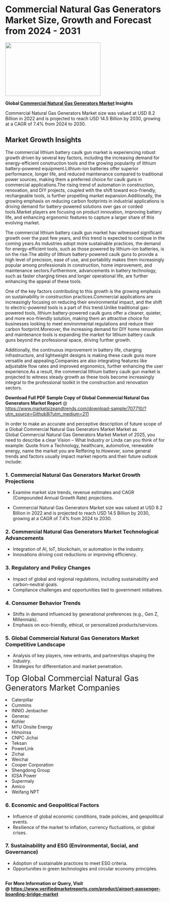 <H1>Commercial Natural Gas Generators Market Size, Growth and Forecast from 2024 - 2031</H1><img class="aligncenter size-medium wp-image-584254" src="https://thirdeyenews.in/wp-content/uploads/2024/09/Global-Market-Research-300x168.jpeg" alt="" width="300" height="168" /><p><strong>Global&nbsp;<a href="https://www.marketsizeandtrends.com/download-sample/707710/?utm_source=Github8j?utm_medium=211">Commercial Natural Gas Generators Market</a> Insights</strong></p><p>Commercial Natural Gas Generators Market size was valued at USD 8.2 Billion in 2022 and is projected to reach USD 14.5 Billion by 2030, growing at a CAGR of 7.4% from 2024 to 2030.</p><p><h2>Market Growth Insights</h2> <p>The commercial lithium battery caulk gun market is experiencing robust growth driven by several key factors, including the increasing demand for energy-efficient construction tools and the growing popularity of lithium battery-powered equipment.Lithium-ion batteries offer superior performance, longer life, and reduced maintenance compared to traditional power sources, making them a preferred choice for caulk guns in commercial applications.The rising trend of automation in construction, renovation, and DIY projects, coupled with the shift toward eco-friendly, rechargeable tools, is further propelling market expansion.Additionally, the growing emphasis on reducing carbon footprints in industrial applications is driving demand for battery-powered solutions over gas or corded tools.Market players are focusing on product innovation, improving battery life, and enhancing ergonomic features to capture a larger share of this evolving market.</p> <p>The commercial lithium battery caulk gun market has witnessed significant growth over the past few years, and this trend is expected to continue in the coming years.As industries adopt more sustainable practices, the demand for energy-efficient tools, such as those powered by lithium-ion batteries, is on the rise.The ability of lithium battery-powered caulk guns to provide a high level of precision, ease of use, and portability makes them increasingly popular among professionals in construction, home improvement, and maintenance sectors.Furthermore, advancements in battery technology, such as faster charging times and longer operational life, are further enhancing the appeal of these tools.</p> <p>One of the key factors contributing to this growth is the growing emphasis on sustainability in construction practices.Commercial applications are increasingly focusing on reducing their environmental impact, and the shift to electric-powered tools is a part of this trend.Unlike traditional gas-powered tools, lithium battery-powered caulk guns offer a cleaner, quieter, and more eco-friendly solution, making them an attractive choice for businesses looking to meet environmental regulations and reduce their carbon footprint.Moreover, the increasing demand for DIY home renovation and maintenance tools is expanding the market for lithium battery caulk guns beyond the professional space, driving further growth.</p> <p>Additionally, the continuous improvement in battery life, charging infrastructure, and lightweight designs is making these caulk guns more versatile and appealing.Companies are also integrating features like adjustable flow rates and improved ergonomics, further enhancing the user experience.As a result, the commercial lithium battery caulk gun market is projected to witness steady growth as these tools become increasingly integral to the professional toolkit in the construction and renovation sectors.</p> <p><span class=""><strong>Download Full PDF Sample Copy of Global Commercial Natural Gas Generators Market Report</strong> @ <a href="https://www.marketsizeandtrends.com/download-sample/707710/?utm_source=Github8j?utm_medium=211" target="_blank">https://www.marketsizeandtrends.com/download-sample/707710/?utm_source=Github8j?utm_medium=211</a></span></p><p>In order to make an accurate and perceptive description of future scope of a Global&nbsp;Commercial Natural Gas Generators Market Market as Global&nbsp;Commercial Natural Gas Generators Market Market of 2025, you need to describe a clear Vision &ndash; What Industry or Linda can you think of for example: Quote from a Technology, healthcare, automotive, renewable energy, name the market you are Reffering to.However, some general trends and factors usually impact market reports and their future outlook include:</p><h3>1.&nbsp;<strong>Commercial Natural Gas Generators Market Growth Projections</strong></h3><ul><li>Examine market size trends, revenue estimates and CAGR (Compounded Annual Growth Rate) projections.</li><li><p>Commercial Natural Gas Generators Market size was valued at USD 8.2 Billion in 2022 and is projected to reach USD 14.5 Billion by 2030, growing at a CAGR of 7.4% from 2024 to 2030.</p></li></ul><h3>2.&nbsp;<strong>Commercial Natural Gas Generators Market Technological Advancements</strong></h3><ul><li>Integration of AI, IoT, blockchain, or automation in the industry.</li><li>Innovations driving cost reductions or improving efficiency.</li></ul><h3>3.&nbsp;<strong>Regulatory and Policy Changes</strong></h3><ul><li>Impact of global and regional regulations, including sustainability and carbon-neutral goals.</li><li>Compliance challenges and opportunities tied to government initiatives.</li></ul><h3>4.&nbsp;<strong>Consumer Behavior Trends</strong></h3><ul><li>Shifts in demand influenced by generational preferences (e.g., Gen Z, Millennials).</li><li>Emphasis on eco-friendly, ethical, or personalized products/services.</li></ul><h3>5.&nbsp;<strong>Global Commercial Natural Gas Generators Market Competitive Landscape</strong></h3><ul><li>Analysis of key players, new entrants, and partnerships shaping the industry.</li><li>Strategies for differentiation and market penetration.</li></ul><p data-pm-slice="1 1 []"><span style="color: inherit; font-family: inherit; font-size: 25px;">Top Global Commercial Natural Gas Generators Market Companies</span></p><div class="" data-test-id=""><p><li>Caterpillar</li><li> Cummins</li><li> INNIO Jenbacher</li><li> Generac</li><li> Kohler</li><li> MTU Onsite Energy</li><li> Himoinsa</li><li> CNPC Jichai</li><li> Teksan</li><li> PowerLink</li><li> Zichai</li><li> Weichai</li><li> Cooper Corporation</li><li> Shengdong Group</li><li> IGSA Power</li><li> Supermaly</li><li> Amico</li><li> Weifang NPT</li></p></div><h3>6.&nbsp;<strong>Economic and Geopolitical Factors</strong></h3><ul><li>Influence of global economic conditions, trade policies, and geopolitical events.</li><li>Resilience of the market to inflation, currency fluctuations, or global crises.</li></ul><h3>7.&nbsp;<strong>Sustainability and ESG (Environmental, Social, and Governance)</strong></h3><ul><li>Adoption of sustainable practices to meet ESG criteria.</li><li>Opportunities in green technologies and circular economy principles.</li></ul><h2><strong style="font-size: 14px;">For More Information or Query, Visit @&nbsp;</strong><a style="background-color: #ffffff; font-size: 14px;" href="https://www.marketsizeandtrends.com/report/commercial-natural-gas-generators-market/" target="_blank">https://www.verifiedmarketreports.com/product/airport-passenger-boarding-bridge-market</a></h2>